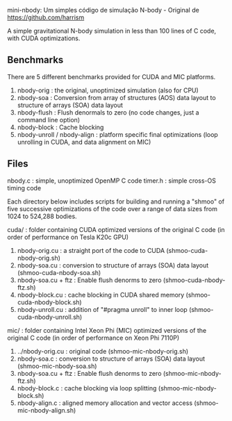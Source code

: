 mini-nbody: Um simples código de simulação N-body - Original de https://github.com/harrism


A simple gravitational N-body simulation in less than 100 lines of C code, with CUDA optimizations.

Benchmarks
----------

There are 5 different benchmarks provided for CUDA and MIC platforms.

1. nbody-orig : the original, unoptimized simulation (also for CPU)
2. nbody-soa  : Conversion from array of structures (AOS) data layout to structure of arrays (SOA) data layout
3. nbody-flush : Flush denormals to zero (no code changes, just a command line option)
4. nbody-block : Cache blocking
5. nbody-unroll / nbody-align : platform specific final optimizations (loop unrolling in CUDA, and data alignment on MIC)

Files
-----

nbody.c : simple, unoptimized OpenMP C code
timer.h : simple cross-OS timing code

Each directory below includes scripts for building and running a "shmoo" of five successive optimizations of the code over a range of data sizes from 1024 to 524,288 bodies.

cuda/ : folder containing CUDA optimized versions of the original C code (in order of performance on Tesla K20c GPU)
  1. nbody-orig.cu   : a straight port of the code to CUDA (shmoo-cuda-nbody-orig.sh)
  2. nbody-soa.cu    : conversion to structure of arrays (SOA) data layout (shmoo-cuda-nbody-soa.sh)
  3. nbody-soa.cu + ftz : Enable flush denorms to zero (shmoo-cuda-nbody-ftz.sh)
  4. nbody-block.cu  : cache blocking in CUDA shared memory (shmoo-cuda-nbody-block.sh)
  5. nbody-unroll.cu : addition of "#pragma unroll" to inner loop (shmoo-cuda-nbody-unroll.sh)

mic/  : folder containing Intel Xeon Phi (MIC) optimized versions of the original C code (in order of performance on Xeon Phi 7110P)
  1. ../nbody-orig.cu : original code (shmoo-mic-nbody-orig.sh)
  2. nbody-soa.c     : conversion to structure of arrays (SOA) data layout (shmoo-mic-nbody-soa.sh)
  3. nbody-soa.cu + ftz : Enable flush denorms to zero (shmoo-mic-nbody-ftz.sh)
  4. nbody-block.c   : cache blocking via loop splitting (shmoo-mic-nbody-block.sh)
  5. nbody-align.c   : aligned memory allocation and vector access (shmoo-mic-nbody-align.sh)

